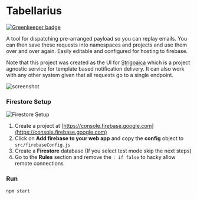 # Tabellarius

[![Greenkeeper badge](https://badges.greenkeeper.io/pitops/tabellarius.svg)](https://greenkeeper.io/)

A tool for dispatching pre-arranged payload so you can replay emails.
You can then save these requests into namespaces and projects and use them over and over again. 
Easily editable and configured for hosting to firebase. 

Note that this project was created as the UI for [Strigoaica](https://github.com/stefanoschrs/strigoaica) which is a project agnostic service for template based notification delivery. It can also work with any other system given that all requests go to a single endpoint.

![screenshot](https://www.imageupload.co.uk/images/2018/06/08/ScreenShot2018-06-08at6.00.09PM.png)

### Firestore Setup
![Firestore Setup](https://i.imgur.com/YEPxEZJ.gif)
1. Create a project at [https://console.firebase.google.com](https://console.firebase.google.com)
1. Click on **Add firebase to your web app** and copy the **config** object to `src/firebaseConfig.js`
1. Create a **Firestore** database (If you select test mode skip the next steps)
1. Go to the **Rules** section and remove the `: if false` to hacky allow remote connections

### Run
`npm start`

